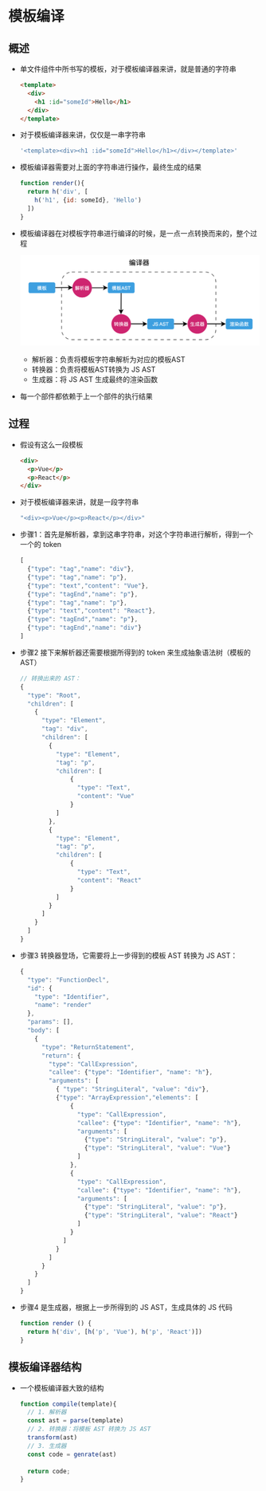# 模板编译

## 概述

+ 单文件组件中所书写的模板，对于模板编译器来讲，就是普通的字符串

  ```html
  <template>
    <div>
      <h1 :id="someId">Hello</h1>
    </div>
  </template>
  ```

+ 对于模板编译器来讲，仅仅是一串字符串

  ```js
  '<template><div><h1 :id="someId">Hello</h1></div></template>'
  ```

+ 模板编译器需要对上面的字符串进行操作，最终生成的结果

  ```js
  function render(){
    return h('div', [
      h('h1', {id: someId}, 'Hello')
    ])
  }
  ```

+ 模板编译器在对模板字符串进行编译的时候，是一点一点转换而来的，整个过程

  ![alt text](images/模板编译.png)

  + 解析器：负责将模板字符串解析为对应的模板AST
  + 转换器：负责将模板AST转换为 JS AST
  + 生成器：将 JS AST 生成最终的渲染函数

+ 每一个部件都依赖于上一个部件的执行结果

## 过程

+ 假设有这么一段模板

  ```html
  <div>
    <p>Vue</p>
    <p>React</p>
  </div>
  ```

+ 对于模板编译器来讲，就是一段字符串

  ```js
  "<div><p>Vue</p><p>React</p></div>"
  ```

+ 步骤1：首先是解析器，拿到这串字符串，对这个字符串进行解析，得到一个一个的 token

  ```js
  [
    {"type": "tag","name": "div"},
    {"type": "tag","name": "p"},
    {"type": "text","content": "Vue"},
    {"type": "tagEnd","name": "p"},
    {"type": "tag","name": "p"},
    {"type": "text","content": "React"},
    {"type": "tagEnd","name": "p"},
    {"type": "tagEnd","name": "div"}
  ]
  ```

+ 步骤2 接下来解析器还需要根据所得到的 token 来生成抽象语法树（模板的AST）

  ```js
  // 转换出来的 AST：
  {
    "type": "Root",
    "children": [
      {
        "type": "Element",
        "tag": "div",
        "children": [
          {
            "type": "Element",
            "tag": "p",
            "children": [
                {
                  "type": "Text",
                  "content": "Vue"
                }
            ]
          },
          {
            "type": "Element",
            "tag": "p",
            "children": [
                {
                  "type": "Text",
                  "content": "React"
                }
            ]
          }
        ]
      }
    ]
  }
  ```

+ 步骤3 转换器登场，它需要将上一步得到的模板 AST 转换为 JS AST：

  ```js
  {
    "type": "FunctionDecl",
    "id": {
      "type": "Identifier",
      "name": "render"
    },
    "params": [],
    "body": [
      {
        "type": "ReturnStatement",
        "return": {
          "type": "CallExpression",
          "callee": {"type": "Identifier", "name": "h"},
          "arguments": [
            { "type": "StringLiteral", "value": "div"},
            {"type": "ArrayExpression","elements": [
                {
                  "type": "CallExpression",
                  "callee": {"type": "Identifier", "name": "h"},
                  "arguments": [
                    {"type": "StringLiteral", "value": "p"},
                    {"type": "StringLiteral", "value": "Vue"}
                  ]
                },
                {
                  "type": "CallExpression",
                  "callee": {"type": "Identifier", "name": "h"},
                  "arguments": [
                    {"type": "StringLiteral", "value": "p"},
                    {"type": "StringLiteral", "value": "React"}
                  ]
                }
              ]
            }
          ]
        }
      }
    ]
  }
  ```

+ 步骤4 是生成器，根据上一步所得到的 JS AST，生成具体的 JS 代码

  ```js
  function render () {
    return h('div', [h('p', 'Vue'), h('p', 'React')])
  }
  ```

## 模板编译器结构

+ 一个模板编译器大致的结构

  ```js
  function compile(template){
    // 1. 解析器
    const ast = parse(template)
    // 2. 转换器：将模板 AST 转换为 JS AST
    transform(ast)
    // 3. 生成器
    const code = genrate(ast)

    return code;
  }
  ```
